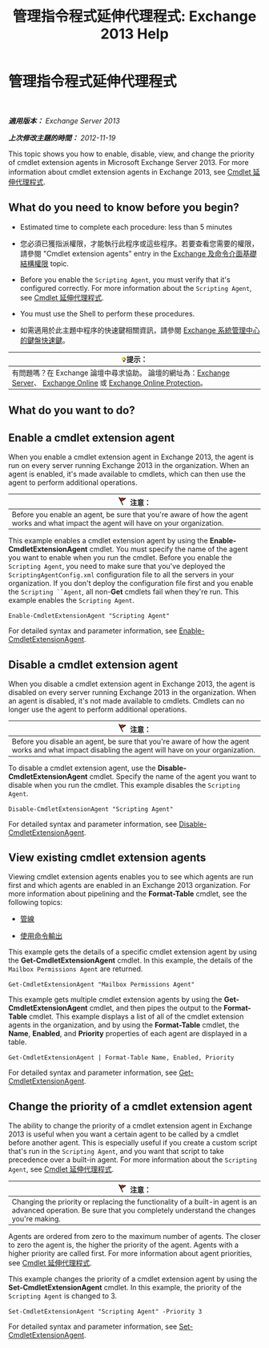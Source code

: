 ﻿---
title: '管理指令程式延伸代理程式: Exchange 2013 Help'
TOCTitle: 管理指令程式延伸代理程式
ms:assetid: 9141b3cb-ad13-4415-be2f-aa89f91445f5
ms:mtpsurl: https://technet.microsoft.com/zh-tw/library/Dd298143(v=EXCHG.150)
ms:contentKeyID: 50554031
ms.date: 03/28/2018
mtps_version: v=EXCHG.150
ms.translationtype: HT
---

# 管理指令程式延伸代理程式

 

_**適用版本：** Exchange Server 2013_

_**上次修改主題的時間：** 2012-11-19_

This topic shows you how to enable, disable, view, and change the priority of cmdlet extension agents in Microsoft Exchange Server 2013. For more information about cmdlet extension agents in Exchange 2013, see [Cmdlet 延伸代理程式](cmdlet-extension-agents-exchange-2013-help.md).

## What do you need to know before you begin?

  - Estimated time to complete each procedure: less than 5 minutes

  - 您必須已獲指派權限，才能執行此程序或這些程序。若要查看您需要的權限，請參閱 "Cmdlet extension agents" entry in the [Exchange 及命令介面基礎結構權限](exchange-and-shell-infrastructure-permissions-exchange-2013-help.md) topic.

  - Before you enable the `Scripting Agent`, you must verify that it's configured correctly. For more information about the `Scripting Agent`, see [Cmdlet 延伸代理程式](cmdlet-extension-agents-exchange-2013-help.md).

  - You must use the Shell to perform these procedures.

  - 如需適用於此主題中程序的快速鍵相關資訊，請參閱 [Exchange 系統管理中心的鍵盤快速鍵](keyboard-shortcuts-in-the-exchange-admin-center-exchange-online-protection-help.md)。

<table>
<thead>
<tr class="header">
<th><img src="images/Bb124558.tip(EXCHG.150).gif" title="提示" alt="提示" />提示：</th>
</tr>
</thead>
<tbody>
<tr class="odd">
<td>有問題嗎？在 Exchange 論壇中尋求協助。 論壇的網址為：<a href="https://go.microsoft.com/fwlink/p/?linkid=60612">Exchange Server</a>、 <a href="https://go.microsoft.com/fwlink/p/?linkid=267542">Exchange Online</a> 或 <a href="https://go.microsoft.com/fwlink/p/?linkid=285351">Exchange Online Protection</a>。</td>
</tr>
</tbody>
</table>


## What do you want to do?

## Enable a cmdlet extension agent

When you enable a cmdlet extension agent in Exchange 2013, the agent is run on every server running Exchange 2013 in the organization. When an agent is enabled, it's made available to cmdlets, which can then use the agent to perform additional operations.

<table>
<thead>
<tr class="header">
<th><img src="images/Dd876857.Caution(EXCHG.150).gif" title="注意" alt="注意" />注意：</th>
</tr>
</thead>
<tbody>
<tr class="odd">
<td>Before you enable an agent, be sure that you're aware of how the agent works and what impact the agent will have on your organization.</td>
</tr>
</tbody>
</table>


This example enables a cmdlet extension agent by using the **Enable-CmdletExtensionAgent** cmdlet. You must specify the name of the agent you want to enable when you run the cmdlet. Before you enable the `Scripting Agent`, you need to make sure that you've deployed the `ScriptingAgentConfig.xml` configuration file to all the servers in your organization. If you don't deploy the configuration file first and you enable the `Scripting ``Agent`, all non-**Get** cmdlets fail when they're run. This example enables the `Scripting Agent`.

    Enable-CmdletExtensionAgent "Scripting Agent"

For detailed syntax and parameter information, see [Enable-CmdletExtensionAgent](https://technet.microsoft.com/zh-tw/library/dd335192\(v=exchg.150\)).

## Disable a cmdlet extension agent

When you disable a cmdlet extension agent in Exchange 2013, the agent is disabled on every server running Exchange 2013 in the organization. When an agent is disabled, it's not made available to cmdlets. Cmdlets can no longer use the agent to perform additional operations.

<table>
<thead>
<tr class="header">
<th><img src="images/Dd876857.Caution(EXCHG.150).gif" title="注意" alt="注意" />注意：</th>
</tr>
</thead>
<tbody>
<tr class="odd">
<td>Before you disable an agent, be sure that you're aware of how the agent works and what impact disabling the agent will have on your organization.</td>
</tr>
</tbody>
</table>


To disable a cmdlet extension agent, use the **Disable-CmdletExtensionAgent** cmdlet. Specify the name of the agent you want to disable when you run the cmdlet. This example disables the `Scripting Agent`.

    Disable-CmdletExtensionAgent "Scripting Agent"

For detailed syntax and parameter information, see [Disable-CmdletExtensionAgent](https://technet.microsoft.com/zh-tw/library/dd298132\(v=exchg.150\)).

## View existing cmdlet extension agents

Viewing cmdlet extension agents enables you to see which agents are run first and which agents are enabled in an Exchange 2013 organization. For more information about pipelining and the **Format-Table** cmdlet, see the following topics:

  - [管線](https://technet.microsoft.com/zh-tw/library/aa998260\(v=exchg.150\))

  - [使用命令輸出](working-with-command-output-exchange-2013-help.md)

This example gets the details of a specific cmdlet extension agent by using the **Get-CmdletExtensionAgent** cmdlet. In this example, the details of the `Mailbox Permissions Agent` are returned.

    Get-CmdletExtensionAgent "Mailbox Permissions Agent"

This example gets multiple cmdlet extension agents by using the **Get-CmdletExtensionAgent** cmdlet, and then pipes the output to the **Format-Table** cmdlet. This example displays a list of all of the cmdlet extension agents in the organization, and by using the **Format-Table** cmdlet, the **Name**, **Enabled**, and **Priority** properties of each agent are displayed in a table.

    Get-CmdletExtensionAgent | Format-Table Name, Enabled, Priority

For detailed syntax and parameter information, see [Get-CmdletExtensionAgent](https://technet.microsoft.com/zh-tw/library/dd297946\(v=exchg.150\)).

## Change the priority of a cmdlet extension agent

The ability to change the priority of a cmdlet extension agent in Exchange 2013 is useful when you want a certain agent to be called by a cmdlet before another agent. This is especially useful if you create a custom script that's run in the `Scripting Agent`, and you want that script to take precedence over a built-in agent. For more information about the `Scripting Agent`, see [Cmdlet 延伸代理程式](cmdlet-extension-agents-exchange-2013-help.md).

<table>
<thead>
<tr class="header">
<th><img src="images/Dd876857.Caution(EXCHG.150).gif" title="注意" alt="注意" />注意：</th>
</tr>
</thead>
<tbody>
<tr class="odd">
<td>Changing the priority or replacing the functionality of a built-in agent is an advanced operation. Be sure that you completely understand the changes you're making.</td>
</tr>
</tbody>
</table>


Agents are ordered from zero to the maximum number of agents. The closer to zero the agent is, the higher the priority of the agent. Agents with a higher priority are called first. For more information about agent priorities, see [Cmdlet 延伸代理程式](cmdlet-extension-agents-exchange-2013-help.md).

This example changes the priority of a cmdlet extension agent by using the **Set-CmdletExtensionAgent** cmdlet. In this example, the priority of the `Scripting Agent` is changed to 3.

    Set-CmdletExtensionAgent "Scripting Agent" -Priority 3

For detailed syntax and parameter information, see [Set-CmdletExtensionAgent](https://technet.microsoft.com/zh-tw/library/dd335175\(v=exchg.150\)).

